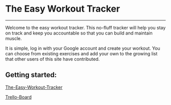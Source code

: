 # The Easy Workout Tracker
---
Welcome to the easy workout tracker.   This no-fluff tracker will help you stay on track and keep you accountable so that you can build and maintain muscle.  

It is simple, log in with your Google account and create your workout. You can choose from existing exercises and add your own to the growing list that other users of this site have contributed. 

## Getting started:
[The-Easy-Workout-Tracker](https://easy-workout-tracker.herokuapp.com/)

[Trello-Board](https://trello.com/b/8EnpHqtz/workout-tracker)

